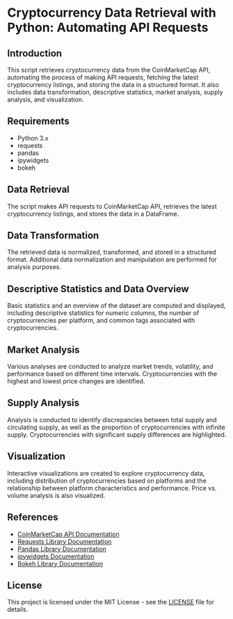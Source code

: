 # Cryptocurrency Data Retrieval with Python: Automating API Requests

## Introduction
This script retrieves cryptocurrency data from the CoinMarketCap API, automating the process of making API requests, fetching the latest cryptocurrency listings, and storing the data in a structured format. It also includes data transformation, descriptive statistics, market analysis, supply analysis, and visualization.

## Requirements
- Python 3.x
- requests
- pandas
- ipywidgets
- bokeh

## Data Retrieval
The script makes API requests to CoinMarketCap API, retrieves the latest cryptocurrency listings, and stores the data in a DataFrame.

## Data Transformation
The retrieved data is normalized, transformed, and stored in a structured format. Additional data normalization and manipulation are performed for analysis purposes.

## Descriptive Statistics and Data Overview
Basic statistics and an overview of the dataset are computed and displayed, including descriptive statistics for numeric columns, the number of cryptocurrencies per platform, and common tags associated with cryptocurrencies.

## Market Analysis
Various analyses are conducted to analyze market trends, volatility, and performance based on different time intervals. Cryptocurrencies with the highest and lowest price changes are identified.

## Supply Analysis
Analysis is conducted to identify discrepancies between total supply and circulating supply, as well as the proportion of cryptocurrencies with infinite supply. Cryptocurrencies with significant supply differences are highlighted.

## Visualization
Interactive visualizations are created to explore cryptocurrency data, including distribution of cryptocurrencies based on platforms and the relationship between platform characteristics and performance. Price vs. volume analysis is also visualized.

## References
- [CoinMarketCap API Documentation](https://coinmarketcap.com/api/documentation/v1/#)
- [Requests Library Documentation](https://docs.python-requests.org/en/latest/)
- [Pandas Library Documentation](https://pandas.pydata.org/docs/)
- [ipywidgets Documentation](https://ipywidgets.readthedocs.io/en/latest/)
- [Bokeh Library Documentation](https://docs.bokeh.org/en/latest/index.html)

## License
This project is licensed under the MIT License - see the [LICENSE](LICENSE) file for details.

